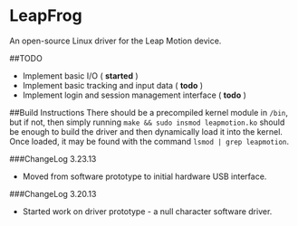 LeapFrog
========

An open-source Linux driver for the Leap Motion device.

##TODO
 * Implement basic I/O ( **started** )
 * Implement basic tracking and input data ( **todo** )
 * Implement login and session management interface ( **todo** )
 
##Build Instructions
There should be a precompiled kernel module in `/bin`, but if not, then simply running `make && sudo insmod leapmotion.ko` should be enough to build the driver and then dynamically load it into the kernel. Once loaded, it may be found with the command `lsmod | grep leapmotion`.

###ChangeLog 3.23.13
 * Moved from software prototype to initial hardware USB interface.

###ChangeLog 3.20.13
 * Started work on driver prototype - a null character software driver.
